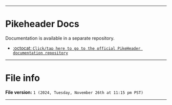
***

# Pikeheader Docs

Documentation is available in a separate repository.

- [:octocat: `Click/tap here to go to the official PikeHeader documentation repository`](https://github.com/seanpm2001/PikeHeader_Docs/)

***

# File info

**File version:** `1 (2024, Tuesday, November 26th at 11:15 pm PST)`

***
